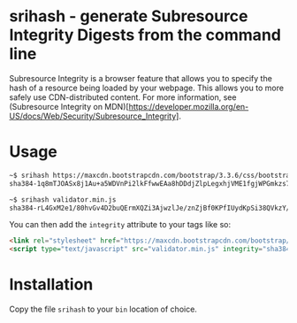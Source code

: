 srihash - generate Subresource Integrity Digests from the command line
======================================================================

Subresource Integrity is a browser feature that allows you to specify the hash
of a resource being loaded by your webpage. This allows you to more safely use
CDN-distributed content. For more information, see
(Subresource Integrity on MDN)[https://developer.mozilla.org/en-US/docs/Web/Security/Subresource_Integrity].

Usage
=====

```bash
~$ srihash https://maxcdn.bootstrapcdn.com/bootstrap/3.3.6/css/bootstrap.min.css
sha384-1q8mTJOASx8j1Au+a5WDVnPi2lkFfwwEAa8hDDdjZlpLegxhjVME1fgjWPGmkzs7

~$ srihash validator.min.js
sha384-rL4GxM2e1/80hvGv4D2buQErmXQZi3AjwzlJe/znZjBf0KPfIUydKpSi38QVkzY/
```

You can then add the `integrity` attribute to your tags like so:
    
```html
<link rel="stylesheet" href="https://maxcdn.bootstrapcdn.com/bootstrap/3.3.6/css/bootstrap.min.css" type="text/css" integrity="sha384-1q8mTJOASx8j1Au+a5WDVnPi2lkFfwwEAa8hDDdjZlpLegxhjVME1fgjWPGmkzs7" crossorigin="anonymous">
<script type="text/javascript" src="validator.min.js" integrity="sha384-rL4GxM2e1/80hvGv4D2buQErmXQZi3AjwzlJe/znZjBf0KPfIUydKpSi38QVkzY/" crossorigin="anonymous"></script>
```

Installation
============

Copy the file `srihash` to your `bin` location of choice.
